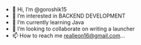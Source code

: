 - 👋 Hi, I’m @goroshik15
- 👀 I’m interested in BACKEND DEVELOPMENT
- 🌱 I’m currently learning Java
- 💞️ I’m looking to collaborate on writing a launcher
- 📫 How to reach me realleon16@gmail.com...
